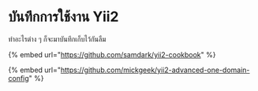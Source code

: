 # บันทึกการใช้งาน Yii2

ทำอะไรต่าง ๆ ก็จะมาบันทึกเก็บไว้กันลืม

{% embed url="https://github.com/samdark/yii2-cookbook" %}

{% embed url="https://github.com/mickgeek/yii2-advanced-one-domain-config" %}



